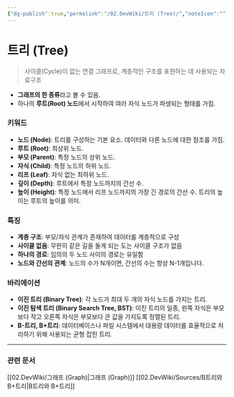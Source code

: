 ```yaml
---
{"dg-publish":true,"permalink":"/02.DevWiki/트리 (Tree)/","noteIcon":"","created":"2025-08-06T00:00:42.761+09:00","updated":"2025-08-06T00:14:28.869+09:00"}
---
```


# 트리 (Tree)

> 사이클(Cycle)이 없는 연결 그래프로, 계층적인 구조를 표현하는 데 사용되는 자료구조

- **그래프의 한 종류**라고 볼 수 있음.
- 하나의 **루트(Root) 노드**에서 시작하여 여러 자식 노드가 파생되는 형태를 가짐.

### 키워드
- **노드 (Node)**: 트리를 구성하는 기본 요소. 데이터와 다른 노드에 대한 참조를 가짐.
- **루트 (Root)**: 최상위 노드.
- **부모 (Parent)**: 특정 노드의 상위 노드.
- **자식 (Child)**: 특정 노드의 하위 노드.
- **리프 (Leaf)**: 자식 없는 최하위 노드.
- **깊이 (Depth)**: 루트에서 특정 노드까지의 간선 수.
- **높이 (Height)**: 특정 노드에서 리프 노드까지의 가장 긴 경로의 간선 수. 트리의 높이는 루트의 높이를 의미.

### 특징
- **계층 구조**: 부모/자식 관계가 존재하여 데이터를 계층적으로 구성
- **사이클 없음**: 무한히 같은 길을 돌게 되는 도는 사이클 구조가 없음
- **하나의 경로**: 임의의 두 노드 사이의 경로는 유일함
- **노드와 간선의 관계**: 노드의 수가 N개이면, 간선의 수는 항상 N-1개입니다.

### 바리에이션
- **이진 트리 (Binary Tree)**: 각 노드가 최대 두 개의 자식 노드를 가지는 트리.
- **이진 탐색 트리 (Binary Search Tree, BST)**: 이진 트리의 일종, 왼쪽 자식은 부모보다 작고 오른쪽 자식은 부모보다 큰 값을 가지도록 정렬된 트리.
- **B-트리, B+트리**: 데이터베이스나 파일 시스템에서 대용량 데이터를 효율적으로 처리하기 위해 사용되는 균형 잡힌 트리.

---
### 관련 문서
[[02.DevWiki/그래프 (Graph)\|그래프 (Graph)]]
[[02.DevWiki/Sources/B트리와 B+트리\|B트리와 B+트리]]
